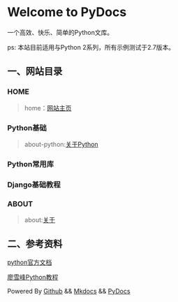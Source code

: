 # Welcome to PyDocs

一个高效、快乐、简单的Python文库。

ps: 本站目前适用与Python 2系列，所有示例测试于2.7版本。


## 一、网站目录



### HOME

> home：[网站主页](http://pydocs.cn)

### Python基础
>about-python:[关于Python](http://pydocs.cn/Tutorial/about-python)

### Python常用库
>

### Django基础教程
>

### ABOUT
> about:[关于](http://pydocs.cn/about/)




## 二、参考资料
   [python官方文档](https://docs.python.org/2/)

  [廖雪峰Python教程](http://www.liaoxuefeng.com/wiki/001374738125095c955c1e6d8bb493182103fac9270762a000)


Powered By [Github](https://github.com/pierre94/PyDocs) && [Mkdocs](http://www.mkdocs.org/) && [PyDocs](http://pydocs.cn)
